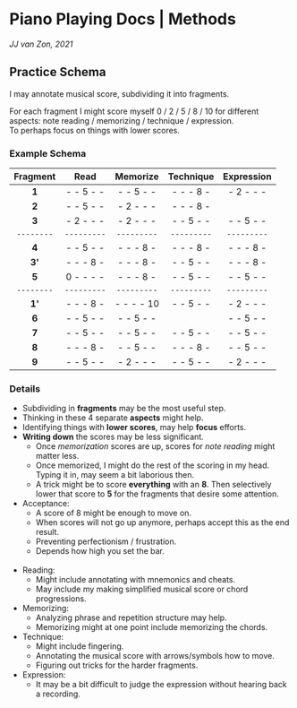Piano Playing Docs | Methods
============================

*JJ van Zon, 2021*

Practice Schema
---------------

I may annotate musical score, subdividing it into fragments.

For each fragment I might score myself 0 / 2 / 5 / 8 / 10 for different aspects: note reading / memorizing / technique / expression.  
To perhaps focus on things with lower scores.

### Example Schema

| Fragment |   Read    | Memorize  | Technique |Expression |
|:--------:|:---------:|:---------:|:---------:|:---------:|
| __1__    | - - 5 - - | - - 5 - - | - - - 8 - | - 2 - - - |
| __2__    | - - 5 - - | - 2 - - - | - - - 8 - |           |
| __3__    | - 2 - - - | - 2 - - - | - - 5 - - | - - 5 - - |
|`--------`|`---------`|`---------`|`---------`|`---------`|
| __4__    | - - 5 - - | - - - 8 - | - - - 8 - | - - - 8 - |
| __3'__   | - - - 8 - | - - - 8 - | - - 5 - - | - - - 8 - |
| __5__    | 0 - - - - | - - - 8 - | - - 5 - - | - - 5 - - |
|`--------`|`---------`|`---------`|`---------`|`---------`|
| __1'__   | - - - 8 - | - - - - 10| - - 5 - - | - 2 - - - |
| __6__    | - - 5 - - | - - 5 - - |           | - - 5 - - |
| __7__    | - - 5 - - | - - 5 - - | - - 5 - - | - - 5 - - |
| __8__    | - - - 8 - | - - 5 - - | - - - 8 - | - - 5 - - |
| __9__    | - - 5 - - | - 2 - - - | - - 5 - - | - 2 - - - |

### Details 

- Subdividing in __fragments__ may be the most useful step.
- Thinking in these 4 separate __aspects__ might help.
- Identifying things with __lower scores__, may help __focus__ efforts.
- __Writing down__ the scores may be less significant.
    - Once *memorization* scores are up, scores for *note reading* might matter less.
    - Once memorized, I might do the rest of the scoring in my head. Typing it in, may seem a bit laborious then.
    - A trick might be to score __everything__ with an __8__. Then selectively lower that score to __5__ for the fragments that desire some attention.
- Acceptance:
    - A score of 8 might be enough to move on.
    - When scores will not go up anymore, perhaps accept this as the end result.
    - Preventing perfectionism / frustration.
    - Depends how high you set the bar.
<br/><br/>
- Reading:
    - Might include annotating with mnemonics and cheats.  
    - May include my making simplified musical score or chord progressions.
- Memorizing:
    - Analyzing phrase and repetition structure may help.
    - Memorizing might at one point include memorizing the chords.  
- Technique:
    - Might include fingering.
    - Annotating the musical score with arrows/symbols how to move.
    - Figuring out tricks for the harder fragments.
- Expression:
    - It may be a bit difficult to judge the expression without hearing back a recording.